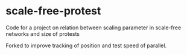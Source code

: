 # scale-free-protest
Code for a project on relation between scaling parameter in scale-free networks and size of protests

Forked to improve tracking of position and test speed of parallel.
